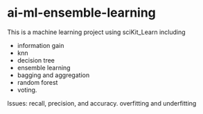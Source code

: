 # ai-ml-ensemble-learning

This is a machine learning project using sciKit_Learn including
- information gain
- knn
- decision tree
- ensemble learning
- bagging and aggregation
- random forest
- voting. 

Issues: recall, precision, and accuracy. overfitting and underfitting

